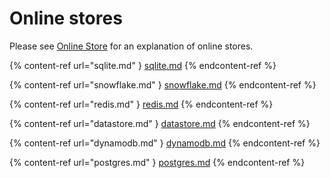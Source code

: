 # Online stores

Please see [Online Store](../../getting-started/architecture-and-components/online-store.md) for an explanation of online stores.

{% content-ref url="sqlite.md" }
[sqlite.md](sqlite.md)
{% endcontent-ref %}

{% content-ref url="snowflake.md" }
[snowflake.md](snowflake.md)
{% endcontent-ref %}

{% content-ref url="redis.md" }
[redis.md](redis.md)
{% endcontent-ref %}

{% content-ref url="datastore.md" }
[datastore.md](datastore.md)
{% endcontent-ref %}

{% content-ref url="dynamodb.md" }
[dynamodb.md](dynamodb.md)
{% endcontent-ref %}

{% content-ref url="postgres.md" }
[postgres.md](postgres.md)
{% endcontent-ref %}
